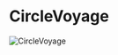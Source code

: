 # CircleVoyage

![CircleVoyage](https://user-images.githubusercontent.com/56786891/72337188-2da4dd00-36d3-11ea-9334-5b403cd1e77d.png)
